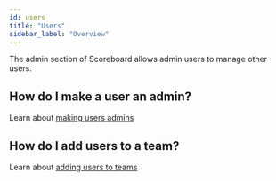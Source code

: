 ```yaml
---
id: users
title: "Users"
sidebar_label: "Overview"
---
```


The admin section of Scoreboard allows admin users to manage other users.

## How do I make a user an admin?

Learn about [making users admins](/docs/admin/assign-admin-role)

## How do I add users to a team?

Learn about [adding users to teams](/docs/admin/add-team-users)
